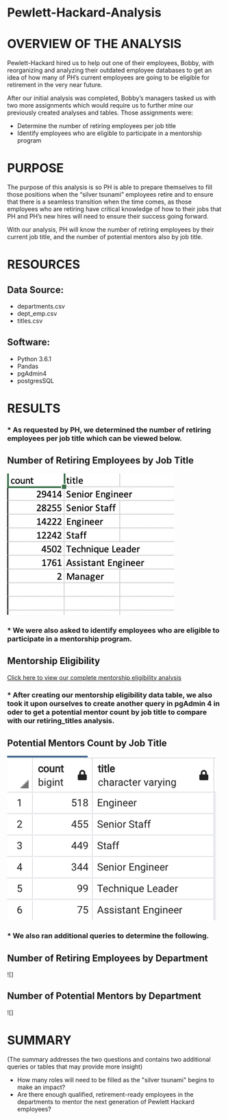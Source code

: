 # Pewlett-Hackard-Analysis

# OVERVIEW OF THE ANALYSIS

Pewlett-Hackard hired us to help out one of their employees, Bobby, with reorganizing and analyzing their outdated employee databases to get an idea of  how many of PH’s current employees are going to be eligible for retirement in the very near future. 
 
After our initial analysis was completed, Bobby’s managers tasked us with two more assignments which would require us to further mine our previously created analyses and tables. Those assignments were:

* Determine the number of retiring employees per job title
* Identify employees who are eligible to participate in a mentorship program

# PURPOSE 

The purpose of this analysis is so PH is able to prepare themselves to fill those positions when the “silver tsunami” employees retire and to ensure that there is a seamless transition when the time comes, as those employees who are retiring have critical knowledge of how to their jobs that PH and PH’s new hires will need to ensure their success going forward. 

With our analysis, PH will know the number of retiring employees by their current job title, and the number of potential mentors also by job title. 

# RESOURCES 

## Data Source:
* departments.csv
* dept_emp.csv
* titles.csv

## Software:
* Python 3.6.1
* Pandas
* pgAdmin4
* postgresSQL

# RESULTS

### * As requested by PH, we determined the number of retiring employees per job title which can be viewed below. 

## Number of Retiring Employees by Job Title
![](Retiring_titles.png)

### * We were also asked to identify employees who are eligible to participate in a mentorship program. 

## Mentorship Eligibility 
[Click here to view our complete mentorship eligibility analysis](/Data/mentorship_eligibility.csv)

### * After creating our mentorship eligibility data table, we also took it upon ourselves to create another query in pgAdmin 4 in oder to get a potential mentor count by job title to compare with our retiring_titles analysis. 

## Potential Mentors Count by Job Title
![](potential_mentors_count.png)

### * We also ran additional queries to determine the following. 

## Number of Retiring Employees by Department
![]

## Number of Potential Mentors by Department 
![]

# SUMMARY

(The summary addresses the two questions and contains two additional queries or tables that may provide more insight)
* How many roles will need to be filled as the "silver tsunami" begins to make an impact?
* Are there enough qualified, retirement-ready employees in the departments to mentor the next generation of Pewlett Hackard employees?
